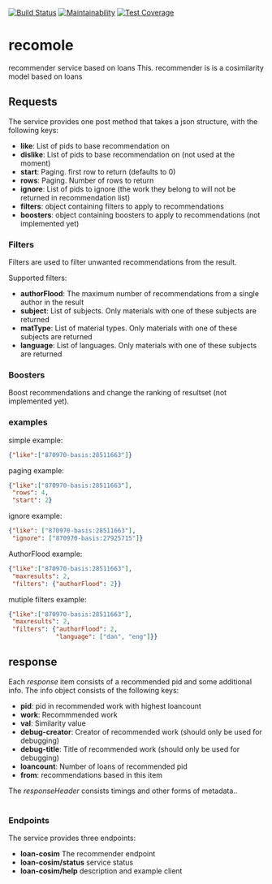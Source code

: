 [![Build Status](https://travis-ci.org/DBCDK/recomole.svg?branch=master)](https://travis-ci.org/DBCDK/recomole)
[![Maintainability](https://api.codeclimate.com/v1/badges/04ad2e6e98561fafb864/maintainability)](https://codeclimate.com/github/DBCDK/recomole/maintainability)
[![Test Coverage](https://api.codeclimate.com/v1/badges/04ad2e6e98561fafb864/test_coverage)](https://codeclimate.com/github/DBCDK/recomole/test_coverage)

# recomole #

recommender service based on loans
This. recommender is is a cosimilarity model based on loans

## Requests
The service provides one post method that takes a json structure, with the following keys:

* **like**: List of pids to base recommendation on
* **dislike**: List of pids to base recommendation on (not used at the moment)
* **start**: Paging. first row to return (defaults to 0)
* **rows**: Paging. Number of rows to return
* **ignore**: List of pids to ignore (the work they belong to will not be returned in recommendation list)
* **filters**: object containing filters to apply to recommendations
* **boosters**: object containing boosters to apply to recommendations (not implemented yet)

### Filters
Filters are used to filter unwanted recommendations from the result.

Supported filters:

* **authorFlood**: The maximum number of recommendations from a single author in the result
* **subject**: List of subjects. Only materials with one of these subjects are returned
* **matType**: List of material types. Only materials with one of these subjects are returned
* **language**: List of languages. Only materials with one of these subjects are returned

### Boosters
Boost recommendations and change the ranking of resultset (not implemented yet).

### examples

simple example:
```json
{"like":["870970-basis:28511663"]}
```

paging example:
```json
{"like":["870970-basis:28511663"],
 "rows": 4,
 "start": 2}
```

ignore example:
```json
{"like": ["870970-basis:28511663"],
 "ignore": ["870970-basis:27925715"]}
```
 
AuthorFlood example:
```json
{"like":["870970-basis:28511663"],
 "maxresults": 2,
 "filters": {"authorFlood": 2}}
```

mutiple filters example:
```json
{"like":["870970-basis:28511663"],
 "maxresults": 2,
 "filters": {"authorFlood": 2,
             "language": ["dan", "eng"]}}
```

## response
Each *response* item consists of a recommended pid and some additional info.
The info object consists of the following keys:

* **pid**: pid in recommended work with highest loancount
* **work**: Recommmended work
* **val**: Similarity value
* **debug-creator**: Creator of recommended work (should only be used for debugging)
* **debug-title**: Title of recommended work (should only be used for debugging)
* **loancount**: Number of loans of recommended pid
* **from**: recommendations based in this item
    
The *responseHeader* consists timings and other forms of metadata..</br></br>

### Endpoints

The service provides three endpoints:

* **loan-cosim** The recommender endpoint
* **loan-cosim/status** service status
* **loan-cosim/help** description and example client
